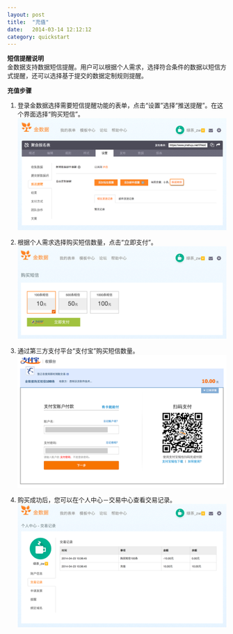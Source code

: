 ```yaml
---
layout: post
title:  "充值"
date:   2014-03-14 12:12:12
category: quickstart
---
```


**短信提醒说明**  
金数据支持数据短信提醒。用户可以根据个人需求，选择符合条件的数据以短信方式提醒，还可以选择基于提交的数据定制规则提醒。 

**充值步骤**

1. 登录金数据选择需要短信提醒功能的表单，点击“设置”选择“推送提醒”。在这个界面选择“购买短信”。
![申请发票](/images/recharge-1.png) 

2. 根据个人需求选择购买短信数量，点击“立即支付”。  
![申请发票](/images/recharge-2.png) 

3. 通过第三方支付平台“支付宝”购买短信数量。
![申请发票](/images/recharge-3.png) 

4. 购买成功后，您可以在个人中心－交易中心查看交易记录。
![申请发票](/images/recharge-4.png)
